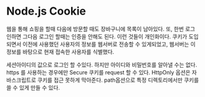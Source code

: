 # Node.js Cookie

웹을 통해 쇼핑을 할때 다음에 방문할 때도 장바구니에 목록이 남아있다. 또, 한번 로그인하면 그다음 로그인 할때는 인증을 안해도 된다. 이런 것들이 개인화이다.
쿠키가 도입되면서 이전에 사용했던 사용자의 정보를 웹서버로 전송할 수 있게되었고, 웹서버는 이정보를 바탕으로 현재 접속한 사용자를 식별했다.

세션아이디의 값으로 로그인 할 수있다. 하지만 아이디와 비밀번호를 알아낼 수는 없다.
https 를 사용하는 경우에만 Secure 쿠키를 request 할 수 있다.
HttpOnly 옵션은 자바스크립트로 쿠키를 접근 못하게 막아준다.
path옵션으로 특정 디렉토리에서만 쿠키를 쓸 수 있게 만들 수 있다.
